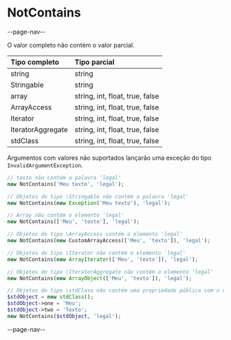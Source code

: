 # NotContains

--page-nav--

O valor completo não contém o valor parcial.

| Tipo completo     | Tipo parcial                    |
|:--                |:--                              |
| string            | string                          |
| Stringable        | string                          |
| array             | string, int, float, true, false |
| ArrayAccess       | string, int, float, true, false |
| Iterator          | string, int, float, true, false |
| IteratorAggregate | string, int, float, true, false |
| stdClass          | string, int, float, true, false |

Argumentos com valores não suportados lançarão uma exceção do tipo `InvalidArgumentException`.

```php
// texto não contém a palavra 'legal'
new NotContains('Meu texto', 'legal');

// Objetos do tipo \Stringable não contém a palavra 'legal'
new NotContains(new Exception('Meu texto'), 'legal');

// Array não contém o elemento 'legal'
new NotContains(['Meu', 'texto'], 'legal');

// Objetos do tipo \ArrayAccess contém o elemento 'legal'
new NotContains(new CustomArrayAccess(['Meu', 'texto']), 'legal');

// Objetos do tipo \Iterator não contém o elemento 'legal'
new NotContains(new ArrayIterator(['Meu', 'texto']), 'legal');

// Objetos do tipo \IteratorAggregate não contém o elemento 'legal'
new NotContains(new ArrayObject(['Meu', 'texto']), 'legal');

// Objetos do tipo \stdClass não contém uma propriedade pública com o valor 'legal'
$stdObject = new stdClass();
$stdObject->one = 'Meu';
$stdObject->two = 'Texto';
new NotContains($stdObject, 'legal');
```

--page-nav--
